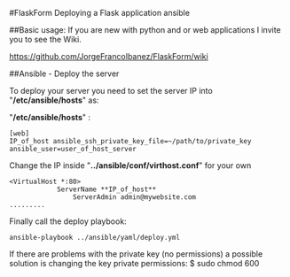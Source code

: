 #FlaskForm
Deploying a Flask application ansible 

##Basic usage:
If you are new with python and or web applications I invite you to see the Wiki. 

https://github.com/JorgeFrancoIbanez/FlaskForm/wiki

##Ansible - Deploy the server

To deploy your server you need to set the server IP into "**/etc/ansible/hosts**" as:

 "**/etc/ansible/hosts**" :

    [web]
    IP_of_host ansible_ssh_private_key_file=~/path/to/private_key  ansible_user=user_of_host_server

Change the IP inside "**../ansible/conf/virthost.conf**" for your own 

    <VirtualHost *:80>
	    	    ServerName **IP_of_host**
                    ServerAdmin admin@mywebsite.com
    .........


Finally call the deploy playbook: 

    ansible-playbook ../ansible/yaml/deploy.yml


If there are problems with the private key (no permissions) a possible solution is changing the key private permissions:
    $ sudo chmod 600
